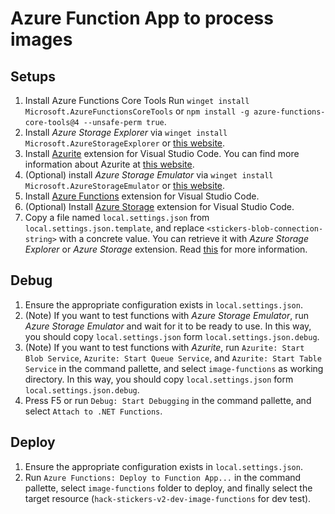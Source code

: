 # Azure Function App to process images

## Setups

1. Install Azure Functions Core Tools Run `winget install Microsoft.AzureFunctionsCoreTools` or `npm install -g azure-functions-core-tools@4 --unsafe-perm true`.
2. Install *Azure Storage Explorer* via `winget install Microsoft.AzureStorageExplorer` or [this website](https://azure.microsoft.com/en-us/downloads/).
3. Install [Azurite](vscode:extension/Azurite.azurite) extension for Visual Studio Code. You can find more information about Azurite at [this website](https://learn.microsoft.com/en-us/azure/storage/common/storage-use-azurite?tabs=visual-studio-code).
4. (Optional) install *Azure Storage Emulator* via `winget install Microsoft.AzureStorageEmulator` or [this website](https://azure.microsoft.com/en-us/downloads/).
5. Install [Azure Functions](vscode:extension/ms-azuretools.vscode-azurefunctions) extension for Visual Studio Code.
6. (Optional) Install [Azure Storage](vscode:extension/ms-azuretools.vscode-azurestorage) extension for Visual Studio Code.
7. Copy a file named `local.settings.json` from `local.settings.json.template`, and replace `<stickers-blob-connection-string>` with a concrete value. You can retrieve it with *Azure Storage Explorer* or *Azure Storage* extension. Read [this](https://learn.microsoft.com/en-us/azure/azure-functions/functions-develop-vs-code?tabs=csharp#configure-the-project-to-run-locally) for more information.

## Debug

1. Ensure the appropriate configuration exists in `local.settings.json`.
2. (Note) If you want to test functions with *Azure Storage Emulator*, run *Azure Storage Emulator* and wait for it to be ready to use. In this way, you should copy `local.settings.json` form `local.settings.json.debug`.
3. (Note) If you want to test functions with *Azurite*, run `Azurite: Start Blob Service`, `Azurite: Start Queue Service`, and `Azurite: Start Table Service` in the command pallette, and select `image-functions` as working directory. In this way, you should copy `local.settings.json` form `local.settings.json.debug`.
4. Press F5 or run `Debug: Start Debugging` in the command pallette, and select `Attach to .NET Functions`.

## Deploy

1. Ensure the appropriate configuration exists in `local.settings.json`.
2. Run `Azure Functions: Deploy to Function App...` in the command pallette, select `image-functions` folder to deploy, and finally select the target resource (`hack-stickers-v2-dev-image-functions` for dev test).
